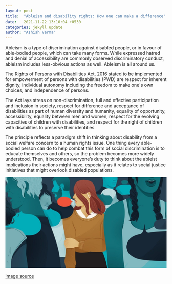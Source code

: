 ```yaml
---
layout: post
title:  "Ableism and disability rights: How one can make a difference"
date:   2021-11-22 13:10:04 +0530
categories: jekyll update
author: "Ashish Verma"
---
```


Ableism is a type of discrimination against disabled people, or in favour of able-bodied people, which can take many forms. While expressed hatred and denial of accessibility are commonly observed discriminatory conduct, ableism includes less-obvious actions as well. Ableism is all around us. 

The Rights of Persons with Disabilities Act, 2016 stated to be implemented for empowerment of persons with disabilities (PWD) are respect for inherent dignity, individual autonomy including the freedom to make one's own choices, and independence of persons. 

The Act lays stress on non-discrimination, full and effective participation and inclusion in society, respect for difference and acceptance of disabilities as part of human diversity and humanity, equality of opportunity, accessibility, equality between men and women, respect for the evolving capacities of children with disabilities, and respect for the right of children with disabilities to preserve their identities. 

The principle reflects a paradigm shift in thinking about disability from a social welfare concern to a human rights issue. One thing every able-bodied person can do to help combat this form of social discrimination is to educate themselves and others, so the problem becomes more widely understood. Then, it becomes everyone’s duty to think about the ableist implications their actions might have, especially as it relates to social justice initiatives that might overlook disabled populations.

![ableism-and-disability-rights]( /assets/images/ableism-and-rights.jpg)

[image source](https://i.pinimg.com/originals/0d/8a/e2/0d8ae20c3f5169924bcd1e7d816f7ad4.jpg)